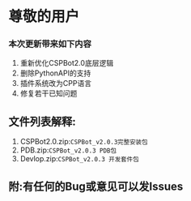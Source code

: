 # 尊敬的用户

### 本次更新带来如下内容
1. 重新优化CSPBot2.0底层逻辑
2. 删除PythonAPI的支持
3. 插件系统改为CPP语言
4. 修复若干已知问题

## 文件列表解释:
1. CSPBot2.0.zip:`CSPBot_v2.0.3完整安装包`
2. PDB.zip:`CSPBot_v2.0.3 PDB包`
3. Devlop.zip:`CSPBot_v2.0.3 开发套件包`

## 附:有任何的Bug或意见可以发Issues